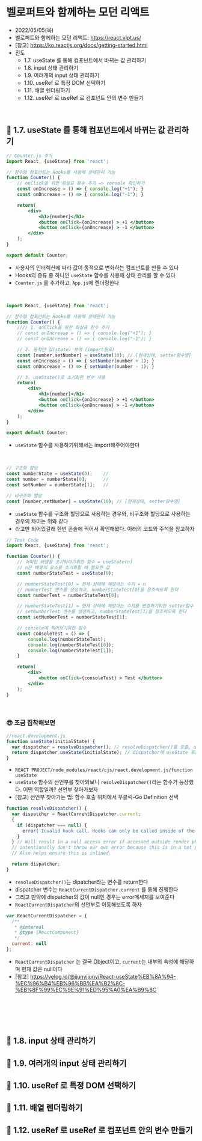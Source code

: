 # 벨로퍼트와 함께하는 모던 리액트
- 2022/05/05(목)
- 벨로퍼트와 함께하는 모던 리액트: https://react.vlpt.us/
- [참고] https://ko.reactjs.org/docs/getting-started.html
- 진도 
    - 1.7. useState 를 통해 컴포넌트에서 바뀌는 값 관리하기
    - 1.8. input 상태 관리하기
    - 1.9. 여러개의 input 상태 관리하기
    - 1.10. useRef 로 특정 DOM 선택하기
    - 1.11. 배열 렌더링하기
    - 1.12. useRef 로 useRef 로 컴포넌트 안의 변수 만들기

<br>

## 💬 1.7. useState 를 통해 컴포넌트에서 바뀌는 값 관리하기
```jsx
// Counter.js 추가 
import React, {useState} from 'react';

// 함수형 컴포넌트는 Hooks를 사용해 상태관리 가능 
function Counter() {
    // onClick을 위한 화살표 함수 추가 => console 확인하기
    const onIncrease = () => { console.log("+1"); }
    const onDncrease = () => { console.log("-1"); }

    return(
        <div>
            <h1>{number}</h1>
            <button onClick={onIncrease} > +1 </button>
            <button onClick={onDncrease} > -1 </button>
        </div>
    );
}

export default Counter;
```
- 사용자의 인터렉션에 따라 값이 동적으로 변화하는 컴포넌트를 만들 수 있다
- Hooks의 종류 중 하나인 `useState` 함수를 사용해 상태 관리를 할 수 있다
- `Counter.js` 를 추가하고, `App.js`에 렌더링한다

<br>

```jsx
import React, {useState} from 'react';

// 함수형 컴포넌트는 Hooks를 사용해 상태관리 가능 
function Counter() {
    //// 1. onClick을 위한 화살표 함수 추가
    // const onIncrease = () => { console.log("+1"); }
    // const onDncrease = () => { console.log("-1"); }

    // 2. 동적인 값(state) 부여 (import필요)
    const [number,setNumber] = useState(10); // [현재상태, setter함수명]
    const onIncrease = () => { setNumber(number + 1); }
    const onDncrease = () => { setNumber(number - 1); }

    // 3. useState()로 초기화한 변수 사용
    return(
        <div>
            <h1>{number}</h1>
            <button onClick={onIncrease} > +1 </button>
            <button onClick={onDncrease} > -1 </button>
        </div>
    );
}

export default Counter;
```
- `useState` 함수를 사용하기위해서는 import해주어야한다

<br>

```jsx
// 구조화 할당  
const numberState = useState(0);    // 
const number = numberState[0];      //
const setNumber = numberState[1];   //
```
```jsx
// 비구조화 할당
const [number,setNumber] = useState(10); // [현재상태, setter함수명]
```
- `useState` 함수를 구조화 할당으로 사용하는 경우와, 비구조화 할당으로 사용하는 경우의 차이는 위와 같다
- 라고만 되어있길래 한번 콘솔에 찍어서 확인해봤다. 아래의 코드와 주석을 참고하자

```jsx
// Test Code
import React, {useState} from 'react';

function Counter() {
    // 어떠한 배열을 초기화하기위한 함수 = useState(n)
    // n은 배열의 요소를 초기화할 때 필요한 값
    const numberStateTest = useState(0);        

    // numberStateTest[0] = 현재 상태에 해당하는 수치 = n
    // numberTest 변수를 생성하고, numberStateTest[0]을 참조하도록 한다
    const numberTest = numberStateTest[0];      

    // numberStateTest[1] = 현재 상태에 해당하는 수치를 변경하기위한 setter함수
    // setNumberTest 변수를 생성하고, numberStateTest[1]을 참조하도록 한다
    const setNumberTest = numberStateTest[1];   

    // console에 찍어보기위한 함수
    const consoleTest = () => {
        console.log(numberStateTest);
        console.log(numberStateTest[0]);
        console.log(numberStateTest[1]);
    }

    return(
        <div>
            <button onClick={consoleTest} > Test </button>
        </div>
    );
}
```

<br>

### 😎 조금 집착해보면
```javascript
//react.development.js
function useState(initialState) {
  var dispatcher = resolveDispatcher(); // resolveDispatcher()를 호출, dispatcher 반환 
  return dispatcher.useState(initialState); // dispatcher에 useState 프로퍼티 추가, 초기값 지정
}
```
- `REACT PROJECT/node_modules/react/cjs/react.development.js/function useState` 
- `useState` 함수의 선언부를 찾아와보니 `resolveDispatcher()`라는 함수가 등장했다. 어떤 역할일까? 선언부 찾아가보자
- [참고] 선언부 찾아가는 법: 함수 호출 위치에서 우클릭-Go Definition 선택

```javascript
function resolveDispatcher() {
  var dispatcher = ReactCurrentDispatcher.current;
  {
    if (dispatcher === null) {
      error('Invalid hook call. Hooks can only be called inside of the body of a function component. This could happen for' + ' one of the following reasons:\n' + '1. You might have mismatching versions of React and the renderer (such as React DOM)\n' + '2. You might be breaking the Rules of Hooks\n' + '3. You might have more than one copy of React in the same app\n' + 'See https://reactjs.org/link/invalid-hook-call for tips about how to debug and fix this problem.');
    }
  } // Will result in a null access error if accessed outside render phase. We
  // intentionally don't throw our own error because this is in a hot path.
  // Also helps ensure this is inlined.

  return dispatcher;
}
```
- `resolveDispatcher()`는 dipatcher라는 변수를 return한다
- dispatcher 변수는 `ReactCurrentDispatcher.current` 를 통해 진행한다
- 그리고 만약에 dispatcher의 값이 null인 경우는 error메세지를 보여준다
- `ReactCurrentDispatcher`의 선언부로 이동해보도록 하자

```javascript
var ReactCurrentDispatcher = {
  /**
   * @internal
   * @type {ReactComponent}
   */
  current: null
};
```
- `ReactCurrentDispatcher` 는 결국 Object이고, `current`는 내부의 속성에 해당하며 현재 값은 null이다
- [참고] https://velog.io/@jjunyjjuny/React-useState%EB%8A%94-%EC%96%B4%EB%96%BB%EA%B2%8C-%EB%8F%99%EC%9E%91%ED%95%A0%EA%B9%8C 

<br>
<br>
<br>
<br>

## 💬 1.8. input 상태 관리하기
## 💬 1.9. 여러개의 input 상태 관리하기
## 💬 1.10. useRef 로 특정 DOM 선택하기
## 💬 1.11. 배열 렌더링하기
## 💬 1.12. useRef 로 useRef 로 컴포넌트 안의 변수 만들기
